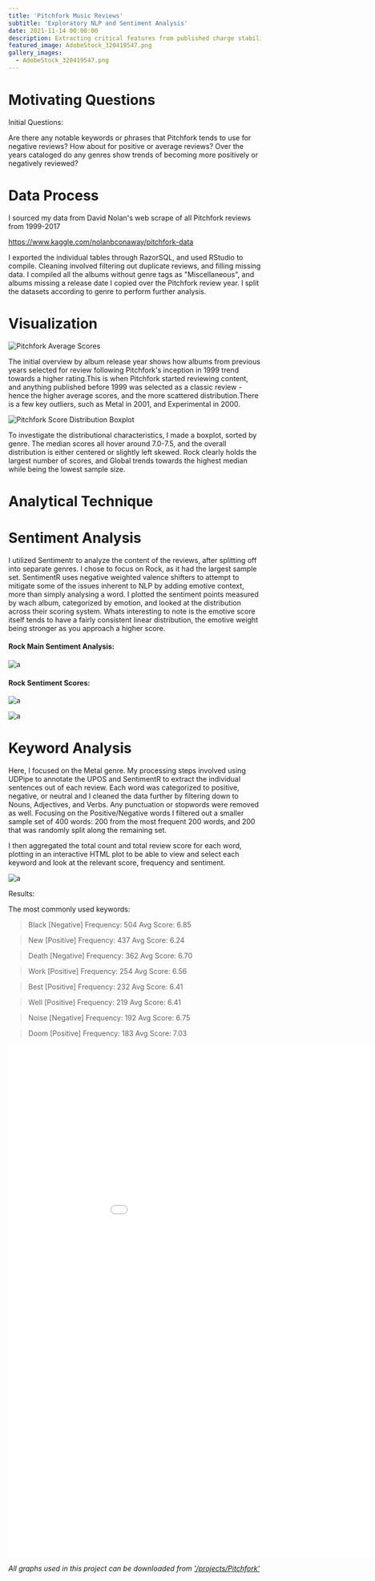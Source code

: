 ```yaml
---
title: 'Pitchfork Music Reviews'
subtitle: 'Exploratory NLP and Sentiment Analysis'
date: 2021-11-14 00:00:00
description: Extracting critical features from published charge stability datasets measured from two Si Quantum Dots.
featured_image: AdobeStock_320419547.png
gallery_images:
  - AdobeStock_320419547.png
---
```

# Motivating Questions

Initial Questions:

Are there any notable keywords or phrases that Pitchfork tends to use for negative reviews? How
about for positive or average reviews? Over the years cataloged do any genres show trends of becoming more positively or negatively reviewed?

# Data Process

I sourced my data from David Nolan's web scrape of all Pitchfork reviews from 1999-2017
  
  https://www.kaggle.com/nolanbconaway/pitchfork-data
  
I exported the individual tables through RazorSQL, and used RStudio to compile. Cleaning involved filtering out duplicate reviews, and filling missing data. I compiled all the albums without genre tags as "Miscellaneous", and albums missing a release date I copied over the Pitchfork review year. I split the datasets according to genre to perform further analysis. 

# Visualization

![Pitchfork Average Scores](https://github.com/ElishaPhillips/DATA-115-Personal-Dataset-Project/blob/main/Analysis/Main/PitchforkAverageScoresGenre.png)

The initial overview by album release year shows how albums from previous years selected for review following Pitchfork's inception in 1999 trend towards a higher rating.This is when Pitchfork started reviewing content, and anything published before 1999 was selected as a classic review - hence the higher average scores, and the more scattered distribution.There is a few key outliers, such as Metal in 2001, and Experimental in 2000.

![Pitchfork Score Distribution Boxplot](https://github.com/ElishaPhillips/DATA-115-Personal-Dataset-Project/blob/main/Analysis/Main/PitchforkGenreScoreBoxplot.png)

To investigate the distributional characteristics, I made a boxplot, sorted by genre. The median scores all hover around 7.0-7.5, and the overall distribution is either centered or slightly left skewed. Rock clearly holds the largest number of scores, and Global trends towards the highest median while being the lowest sample size.

# Analytical Technique

# Sentiment Analysis 

I utilized Sentimentr to analyze the content of the reviews, after splitting off into separate genres. I chose to focus on Rock, as it had the largest sample set. SentimentR uses negative weighted valence shifters to attempt to mitigate some of the issues inherent to NLP by adding emotive context, more than simply analysing a word. I plotted the sentiment points measured by wach album, categorized by emotion, and looked at the distribution across their scoring system. Whats interesting to note is the emotive score itself tends to have a fairly consistent linear distribution, the emotive weight being stronger as you approach a higher score.

#### Rock Main Sentiment Analysis:

![a](https://github.com/ElishaPhillips/DATA-115-Personal-Dataset-Project/blob/c7a42b0addbbdc805b3f822c0fa95e866f85458a/Analysis/Sentiment/PitchforkRockEmotionAlbumMainJitter.png)

#### Rock Sentiment Scores:

![a](https://github.com/ElishaPhillips/DATA-115-Personal-Dataset-Project/blob/c7a42b0addbbdc805b3f822c0fa95e866f85458a/Analysis/Sentiment/PitchforkRockSentimentAlbum.png)

![a](https://github.com/ElishaPhillips/DATA-115-Personal-Dataset-Project/blob/c7a42b0addbbdc805b3f822c0fa95e866f85458a/Analysis/Sentiment/PitchforkRockSentimentScore.png)

# Keyword Analysis 
Here, I focused on the Metal genre. My processing steps involved using UDPipe to annotate the UPOS and SentimentR to extract the individual sentences out of each review. Each word was categorized to positive, negative, or neutral and I cleaned the data further by filtering down to Nouns, Adjectives, and Verbs. Any punctuation or stopwords were removed as well. Focusing on the Positive/Negative words I filtered out a smaller sample set of 400 words: 200 from the most frequent 200 words, and 200 that was randomly split along the remaining set. 

I then aggregated the total count and total review score for each word, plotting in an interactive HTML plot to be able to view and select each keyword and look at the relevant score, frequency and sentiment. 

![a](https://github.com/ElishaPhillips/DATA-115-Personal-Dataset-Project/blob/cd79a32e2d9a7a2982957b2134e64985c71ec9bb/Analysis/Sentiment/Graph.PNG)

Results:

The most commonly used keywords:

> Black [Negative] Frequency: 504 Avg Score: 6.85

> New [Positive] Frequency: 437 Avg Score: 6.24

> Death [Negative] Frequency: 362 Avg Score: 6.70

> Work [Positive] Frequency: 254 Avg Score: 6.56

> Best [Positive] Frequency: 232 Avg Score: 6.41

> Well [Positive] Frequency: 219 Avg Score: 6.41

> Noise [Negative] Frequency: 192 Avg Score: 6.75

> Doom [Positive] Frequency: 183 Avg Score: 7.03 

<iframe title="D2" aria-label="Interactive line chart" id="D23D" src="/images/projects/Pitchfork/pitchforkmetal.html" scrolling="no" frameborder="0" style="width: 0; min-width: 200% !important; border: none;" height=1024></iframe>  

<script type="text/javascript">!function(){"use strict";window.addEventListener("message",(function(e){if(void 0!==e.data["datawrapper-height"]){var t=document.querySelectorAll("iframe");for(var a in e.data["datawrapper-height"])for(var r=0;r<t.length;r++){if(t[r].contentWindow===e.source)t[r].style.height=e.data["datawrapper-height"][a]+"px"}}}))}();</script>  
	


_All graphs used in this project can be downloaded from ['/projects/Pitchfork'](https://github.com/ElishaPhillips/ElishaPhillips.github.io/tree/main/images/projects/Pitchfork/)_

 
[^1]: Zwerver, A. M. J. et al. “Qubits made by advanced semiconductor manufacturing.” (2021).
		[https://arxiv.org/abs/2101.12650v1](https://arxiv.org/abs/2101.12650v1)
	


	

